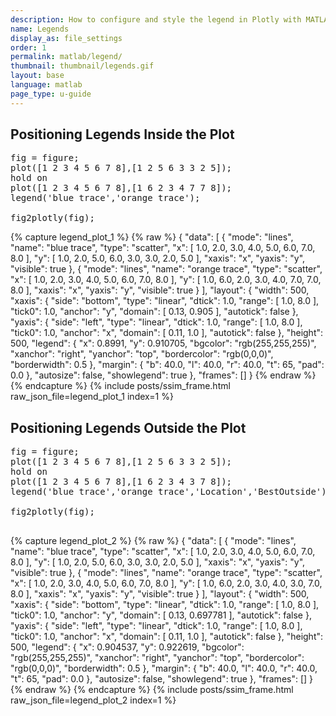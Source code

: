 ```yaml
---
description: How to configure and style the legend in Plotly with MATLAB<sup>&reg;</sup>.
name: Legends
display_as: file_settings
order: 1
permalink: matlab/legend/
thumbnail: thumbnail/legends.gif
layout: base
language: matlab
page_type: u-guide
---
```



## Positioning Legends Inside the Plot


<pre class="mcode">
fig = figure;
plot([1 2 3 4 5 6 7 8],[1 2 5 6 3 3 2 5]);
hold on
plot([1 2 3 4 5 6 7 8],[1 6 2 3 4 7 7 8]);
legend('blue trace','orange trace');

fig2plotly(fig);
</pre>

{% capture legend_plot_1 %}
  {% raw %}
{ "data": [ { "mode": "lines", "name": "blue trace", "type": "scatter", "x": [ 1.0, 2.0, 3.0, 4.0, 5.0, 6.0, 7.0, 8.0 ], "y": [ 1.0, 2.0, 5.0, 6.0, 3.0, 3.0, 2.0, 5.0 ], "xaxis": "x", "yaxis": "y", "visible": true }, { "mode": "lines", "name": "orange trace", "type": "scatter", "x": [ 1.0, 2.0, 3.0, 4.0, 5.0, 6.0, 7.0, 8.0 ], "y": [ 1.0, 6.0, 2.0, 3.0, 4.0, 7.0, 7.0, 8.0 ], "xaxis": "x", "yaxis": "y", "visible": true } ], "layout": { "width": 500, "xaxis": { "side": "bottom", "type": "linear", "dtick": 1.0, "range": [ 1.0, 8.0 ], "tick0": 1.0, "anchor": "y", "domain": [ 0.13, 0.905 ], "autotick": false }, "yaxis": { "side": "left", "type": "linear", "dtick": 1.0, "range": [ 1.0, 8.0 ], "tick0": 1.0, "anchor": "x", "domain": [ 0.11, 1.0 ], "autotick": false }, "height": 500, "legend": { "x": 0.8991, "y": 0.910705, "bgcolor": "rgb(255,255,255)", "xanchor": "right", "yanchor": "top", "bordercolor": "rgb(0,0,0)", "borderwidth": 0.5 }, "margin": { "b": 40.0, "l": 40.0, "r": 40.0, "t": 65, "pad": 0.0 }, "autosize": false, "showlegend": true }, "frames": [] }
  {% endraw %}
{% endcapture %}
{% include posts/ssim_frame.html 
  raw_json_file=legend_plot_1
  index=1
%}


<!--------------------- EXAMPLE BREAK ------------------------->

## Positioning Legends Outside the Plot


<pre class="mcode">
fig = figure;
plot([1 2 3 4 5 6 7 8],[1 2 5 6 3 3 2 5]);
hold on
plot([1 2 3 4 5 6 7 8],[1 6 2 3 4 3 7 8]);
legend('blue trace','orange trace','Location','BestOutside');

fig2plotly(fig);

</pre>

{% capture legend_plot_2 %}
  {% raw %}
{ "data": [ { "mode": "lines", "name": "blue trace", "type": "scatter", "x": [ 1.0, 2.0, 3.0, 4.0, 5.0, 6.0, 7.0, 8.0 ], "y": [ 1.0, 2.0, 5.0, 6.0, 3.0, 3.0, 2.0, 5.0 ], "xaxis": "x", "yaxis": "y", "visible": true }, { "mode": "lines", "name": "orange trace", "type": "scatter", "x": [ 1.0, 2.0, 3.0, 4.0, 5.0, 6.0, 7.0, 8.0 ], "y": [ 1.0, 6.0, 2.0, 3.0, 4.0, 3.0, 7.0, 8.0 ], "xaxis": "x", "yaxis": "y", "visible": true } ], "layout": { "width": 500, "xaxis": { "side": "bottom", "type": "linear", "dtick": 1.0, "range": [ 1.0, 8.0 ], "tick0": 1.0, "anchor": "y", "domain": [ 0.13, 0.697781 ], "autotick": false }, "yaxis": { "side": "left", "type": "linear", "dtick": 1.0, "range": [ 1.0, 8.0 ], "tick0": 1.0, "anchor": "x", "domain": [ 0.11, 1.0 ], "autotick": false }, "height": 500, "legend": { "x": 0.904537, "y": 0.922619, "bgcolor": "rgb(255,255,255)", "xanchor": "right", "yanchor": "top", "bordercolor": "rgb(0,0,0)", "borderwidth": 0.5 }, "margin": { "b": 40.0, "l": 40.0, "r": 40.0, "t": 65, "pad": 0.0 }, "autosize": false, "showlegend": true }, "frames": [] }
  {% endraw %}
{% endcapture %}
{% include posts/ssim_frame.html 
  raw_json_file=legend_plot_2
  index=1
%}


<!--------------------- EXAMPLE BREAK ------------------------->